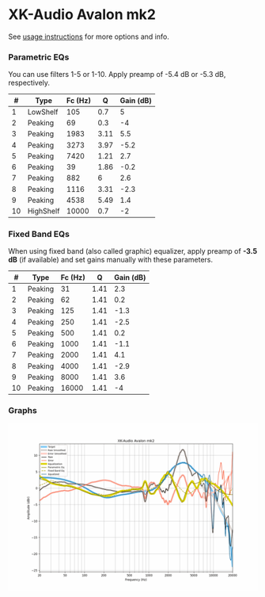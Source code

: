 # XK-Audio Avalon mk2
See [usage instructions](https://github.com/jaakkopasanen/AutoEq#usage) for more options and info.

### Parametric EQs
You can use filters 1-5 or 1-10. Apply preamp of -5.4 dB or -5.3 dB, respectively.

|   # | Type      |   Fc (Hz) |    Q |   Gain (dB) |
|-----|-----------|-----------|------|-------------|
|   1 | LowShelf  |       105 | 0.7  |         5   |
|   2 | Peaking   |        69 | 0.3  |        -4   |
|   3 | Peaking   |      1983 | 3.11 |         5.5 |
|   4 | Peaking   |      3273 | 3.97 |        -5.2 |
|   5 | Peaking   |      7420 | 1.21 |         2.7 |
|   6 | Peaking   |        39 | 1.86 |        -0.2 |
|   7 | Peaking   |       882 | 6    |         2.6 |
|   8 | Peaking   |      1116 | 3.31 |        -2.3 |
|   9 | Peaking   |      4538 | 5.49 |         1.4 |
|  10 | HighShelf |     10000 | 0.7  |        -2   |

### Fixed Band EQs
When using fixed band (also called graphic) equalizer, apply preamp of **-3.5 dB** (if available) and set gains manually with these parameters.

|   # | Type    |   Fc (Hz) |    Q |   Gain (dB) |
|-----|---------|-----------|------|-------------|
|   1 | Peaking |        31 | 1.41 |         2.3 |
|   2 | Peaking |        62 | 1.41 |         0.2 |
|   3 | Peaking |       125 | 1.41 |        -1.3 |
|   4 | Peaking |       250 | 1.41 |        -2.5 |
|   5 | Peaking |       500 | 1.41 |         0.2 |
|   6 | Peaking |      1000 | 1.41 |        -1.1 |
|   7 | Peaking |      2000 | 1.41 |         4.1 |
|   8 | Peaking |      4000 | 1.41 |        -2.9 |
|   9 | Peaking |      8000 | 1.41 |         3.6 |
|  10 | Peaking |     16000 | 1.41 |        -4   |

### Graphs
![](./XK-Audio%20Avalon%20mk2.png)
